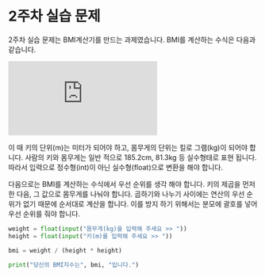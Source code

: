# 2주차 실습 문제
2주차 실습 문제는 BMI계산기를 만드는 과제였습니다. BMI를 계산하는 수식은 다음과 같습니다.

![bmi](https://latex.codecogs.com/gif.latex?bmi%3D%5Cfrac%7Bweight%7D%7Bheight%5E%7B2%7D%7D)

이 때 키의 단위(m)는 미터가 되어야 하고, 몸무게의 단위는 킬로 그램(kg)이 되어야 합니다.
사람의 키와 몸무게는 일반 적으로 185.2cm, 81.3kg 등 실수형태로 표현 됩니다.
따라서 입력으로 정수형(int)이 아닌 실수형(float)으로 변환을 해야 합니다.

다음으로는 BMI를 계산하는 수식에서 우선 순위를 생각 해야 합니다.
키의 제곱을 먼저 한 다음, 그 값으로 몸무게를 나눠야 합니다.
곱하기와 나누기 사이에는 연산의 우선 순위가 없기 때문에 순서대로 계산을 합니다.
이를 방지 하기 위해서는 분모에 괄호를 넣어 우선 순위를 줘야 합니다.

```python
weight = float(input("몸무게(kg)을 입력해 주세요 >> "))
height = float(input("키(m)를 입력해 주세요 >> "))

bmi = weight / (height * height)

print("당신의 BMI지수는", bmi, "입니다.")
```
